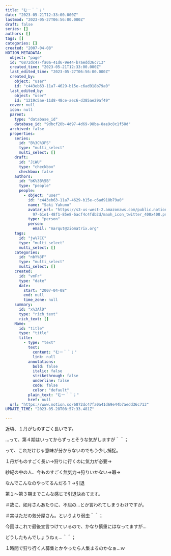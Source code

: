 ```yaml
---
title: "むー＾＾；"
date: "2023-05-21T12:33:00.000Z"
lastmod: "2023-05-27T06:56:00.000Z"
draft: false
series: []
authors: []
tags: []
categories: []
created: "2007-04-08"
NOTION_METADATA:
  object: "page"
  id: "6872dc47-fa0a-41d6-9e44-b7aedd36c713"
  created_time: "2023-05-21T12:33:00.000Z"
  last_edited_time: "2023-05-27T06:56:00.000Z"
  created_by:
    object: "user"
    id: "c443eb63-11a7-4629-b15e-c6ad918b79a0"
  last_edited_by:
    object: "user"
    id: "1219c5ae-11d8-48ce-aec6-d385ae29af49"
  cover: null
  icon: null
  parent:
    type: "database_id"
    database_id: "9dbcf20b-4d97-4d69-98ba-8ae9c8c1f58d"
  archived: false
  properties:
    series:
      id: "B%3C%3FS"
      type: "multi_select"
      multi_select: []
    draft:
      id: "JiWU"
      type: "checkbox"
      checkbox: false
    authors:
      id: "bK%3B%5B"
      type: "people"
      people:
        - object: "user"
          id: "c443eb63-11a7-4629-b15e-c6ad918b79a0"
          name: "Saki Yakumo"
          avatar_url: "https://s3-us-west-2.amazonaws.com/public.notion-static.com/3ad1c4\
            97-61e1-48f1-85e8-6acf4c4fdb2d/maoh_icon_twitter_400x400.png"
          type: "person"
          person:
            email: "marqut@ziomatrix.org"
    tags:
      id: "jw%7CC"
      type: "multi_select"
      multi_select: []
    categories:
      id: "nbY%3F"
      type: "multi_select"
      multi_select: []
    created:
      id: "vmFr"
      type: "date"
      date:
        start: "2007-04-08"
        end: null
        time_zone: null
    summary:
      id: "x%3AlD"
      type: "rich_text"
      rich_text: []
    Name:
      id: "title"
      type: "title"
      title:
        - type: "text"
          text:
            content: "むー＾＾；"
            link: null
          annotations:
            bold: false
            italic: false
            strikethrough: false
            underline: false
            code: false
            color: "default"
          plain_text: "むー＾＾；"
          href: null
  url: "https://www.notion.so/6872dc47fa0a41d69e44b7aedd36c713"
UPDATE_TIME: "2023-05-28T08:57:33.481Z"

---
```

<link rel="stylesheet" href="https://cdn.jsdelivr.net/npm/katex@0.16.2/dist/katex.min.css" integrity="sha384-bYdxxUwYipFNohQlHt0bjN/LCpueqWz13HufFEV1SUatKs1cm4L6fFgCi1jT643X" crossorigin="anonymous">


近頃、１丹がものすごく長いです。


…って、第４期はいってからずっとそうな気がしますが＾＾；


って、これだけじゃ意味が分からないのでもう少し捕捉。


１丹がものすごく長い→狩りに行くのに気力が必要→


紗紀の中の人、今ものすごく無気力→狩りいかない→暇→


なんでこんなのやってるんだろ？→引退


第１～第３期までこんな感じで引退決めてます。


＃故に、如月さんあたりに、不屈の…とか言われてしまうわけですが。


＃実はただの気分屋さん。というより弱虫＾＾；


今回はこれで最後宣言つけているので、かなり慎重にはなってますが…


どうしたもんでしょうねぇ…＾＾；


１時間で狩り行く人募集とかやったら人集まるのかなぁ…ｗ

